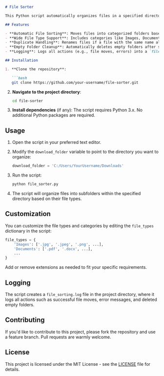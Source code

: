```markdown
# File Sorter

This Python script automatically organizes files in a specified directory (e.g., your Downloads folder) into categorized subfolders based on their file types. The script supports a wide range of file extensions and can handle duplicates, empty folders, and logs its actions.

## Features

- **Automatic File Sorting**: Moves files into categorized folders based on their extensions.
- **Wide File Type Support**: Includes categories like Images, Documents, Videos, Audio, Archives, Coding files, and more.
- **Duplicate Handling**: Renames files if a file with the same name already exists in the destination folder.
- **Empty Folder Cleanup**: Automatically deletes empty folders after sorting.
- **Logging**: Logs all actions (e.g., file moves, errors) into a `file_sorting.log` file.

## Installation

1. **Clone the repository**:

   ```bash
   git clone https://github.com/your-username/file-sorter.git
   ```

2. **Navigate to the project directory**:

   ```bash
   cd file-sorter
   ```

3. **Install dependencies** (if any):
   The script requires Python 3.x. No additional Python packages are required.

## Usage

1. Open the script in your preferred text editor.

2. Modify the `download_folder` variable to point to the directory you want to organize:

   ```python
   download_folder = 'C:/Users/YourUsername/Downloads'
   ```

3. Run the script:

   ```bash
   python file_sorter.py
   ```

4. The script will organize files into subfolders within the specified directory based on their file types.

## Customization

You can customize the file types and categories by editing the `file_types` dictionary in the script:

```python
file_types = {
    'Images': ['.jpg', '.jpeg', '.png', ...],
    'Documents': ['.pdf', '.docx', ...],
    ...
}
```

Add or remove extensions as needed to fit your specific requirements.

## Logging

The script creates a `file_sorting.log` file in the project directory, where it logs all actions such as successful file moves, error messages, and deleted empty folders.

## Contributing

If you'd like to contribute to this project, please fork the repository and use a feature branch. Pull requests are warmly welcome.

## License

This project is licensed under the MIT License - see the [LICENSE](LICENSE) file for details.
```